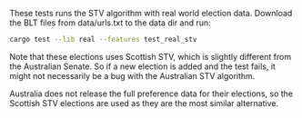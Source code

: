 These tests runs the STV algorithm with real world election data. Download the BLT files from data/urls.txt to the data dir and run:

```sh
cargo test --lib real --features test_real_stv
```

Note that these elections uses Scottish STV, which is slightly different from the Australian Senate. So if a new election is added and the test fails, it might not necessarily be a bug with the Australian STV algorithm.

Australia does not release the full preference data for their elections, so the Scottish STV elections are used as they are the most similar alternative.
